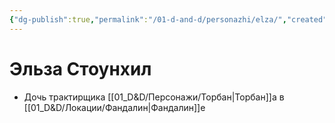 ```yaml
---
{"dg-publish":true,"permalink":"/01-d-and-d/personazhi/elza/","created":"2024-11-09T09:06:49.980+03:00","updated":"2023-12-26T14:54:00.334+03:00"}
---
```


# Эльза Стоунхил

* Дочь трактирщика [[01_D&D/Персонажи/Торбан\|Торбан]]а в [[01_D&D/Локации/Фандалин\|Фандалин]]е 